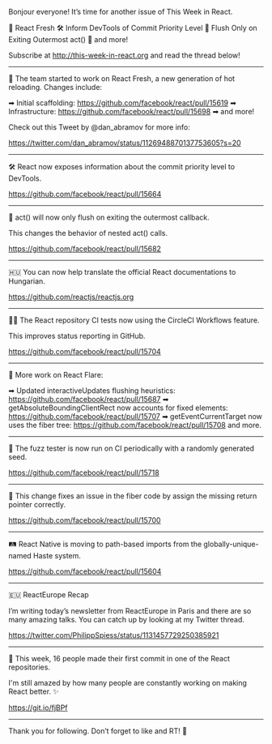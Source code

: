 Bonjour everyone! It’s time for another issue of This Week in React.

🔄 React Fresh
🛠 Inform DevTools of Commit Priority Level
🧪 Flush Only on Exiting Outermost act()
👀 and more!

Subscribe at http://this-week-in-react.org and read the thread below!

---

🔄 The team started to work on React Fresh, a new generation of hot reloading. Changes include:

➡ Initial scaffolding: https://github.com/facebook/react/pull/15619
➡ Infrastructure: https://github.com/facebook/react/pull/15698
➡ and more!

Check out this Tweet by @dan_abramov for more info:

https://twitter.com/dan_abramov/status/1126948870137753605?s=20

---

🛠 React now exposes information about the commit priority level to DevTools.

https://github.com/facebook/react/pull/15664

---

🧪 act() will now only flush on exiting the outermost callback.

This changes the behavior of nested act() calls.

https://github.com/facebook/react/pull/15682

---

🇭🇺 You can now help translate the official React documentations to Hungarian.

https://github.com/reactjs/reactjs.org

---

👷‍♀️ The React repository CI tests now using the CircleCI Workflows feature.

This improves status reporting in GitHub.

https://github.com/facebook/react/pull/15704

---

🎇 More work on React Flare:

➡ Updated interactiveUpdates flushing heuristics: https://github.com/facebook/react/pull/15687
➡ getAbsoluteBoundingClientRect now accounts for fixed elements: https://github.com/facebook/react/pull/15707
➡ getEventCurrentTarget now uses the fiber tree: https://github.com/facebook/react/pull/15708
and more.

---

🚧 The fuzz tester is now run on CI periodically with a randomly generated seed.

https://github.com/facebook/react/pull/15718

---

🐛 This change fixes an issue in the fiber code by assign the missing return pointer correctly.

https://github.com/facebook/react/pull/15700

---

🛤 React Native is moving to path-based imports from the globally-unique-named Haste system.

https://github.com/facebook/react/pull/15604

---

🇪🇺 ReactEurope Recap

I’m writing today’s newsletter from ReactEurope in Paris and there are so many amazing talks. You can catch up by looking at my Twitter thread.

https://twitter.com/PhilippSpiess/status/1131457729250385921

---

👏 This week, 16 people made their first commit in one of the React repositories.

I'm still amazed by how many people are constantly working on making React better. ✨

https://git.io/fjBPf

---

Thank you for following. Don’t forget to like and RT! 👋
